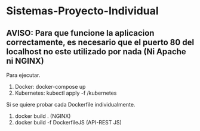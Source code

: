 # Sistemas-Proyecto-Individual

## AVISO: Para que funcione la aplicacion correctamente, es necesario que el puerto 80 del localhost no este utilizado por nada (Ni Apache ni NGINX)

Para ejecutar.
1. Docker: docker-compose up
2. Kubernetes: kubectl apply -f /kubernetes 

Si se quiere probar cada Dockerfile individualmente.
1. docker build . (NGINX)
2. docker build -f DockerfileJS (API-REST JS)
